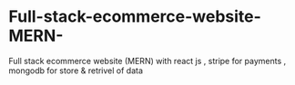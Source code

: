 # Full-stack-ecommerce-website-MERN-
Full stack ecommerce website (MERN) with react js , stripe for payments , mongodb for store &amp; retrivel of data
